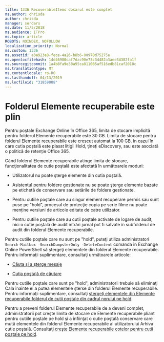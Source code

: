 ```yaml
---
title: 1336 RecoverableItems dosarul este complet
ms.author: chrisda
author: chrisda
manager: serdars
ms.date: 11/5/2018
ms.audience: ITPro
ms.topic: article
ROBOTS: NOINDEX, NOFOLLOW
localization_priority: Normal
ms.custom: 1336
ms.assetid: a3a923e8-fece-4a26-b8b6-00970d75275e
ms.openlocfilehash: 14d46980caf7dac90e73c34482a3aee34382fa1f
ms.sourcegitcommit: 1a4b8fa9e38a95ca811085af516edb81caf2018c
ms.translationtype: MT
ms.contentlocale: ro-RO
ms.lasthandoff: 04/13/2019
ms.locfileid: "31859008"
---
```

# <a name="the-recoverable-items-folder-is-full"></a>Folderul Elemente recuperabile este plin

Pentru poştale Exchange Online în Office 365, limita de stocare implicită pentru folderul Elemente recuperabile este 30 GB. Limita de stocare pentru folderul Elemente recuperabile este crescut automat la 100 GB, în cazul în care cutia poştală este plasat litigii Hold, ţineţi eDiscovery, sau este asociată o politică de retenție Office 365.

Când folderul Elemente recuperabile atinge limita de stocare, funcţionalitatea de cutie poştală este afectată în următoarele moduri:

- Utilizatorul nu poate şterge elemente din cutia poştală.

- Asistentul pentru foldere gestionate nu se poate şterge elemente bazate pe etichetă de conservare sau setările de foldere gestionate.

- Pentru cutiile poştale care au singur element recuperare permis sau sunt puse pe "hold", procesul de protecţie copia pe scrie filme nu poate menține versiuni de articole editate de catre utilizator.

- Pentru cutiile poştale care au cutii poştale activate de logare de audit, nici o cutie poştală de audit intrări jurnal pot fi salvate în subfolderul de audit din folderul Elemente recuperabile.

Pentru cutiile poştale care nu sunt pe "hold", puteţi utiliza administratori `Search-Mailbox -SearchDumpsterOnly -DeleteContent` comanda în Exchange Online PowerShell să ştergeţi elementele din folderul Elemente recuperabile. Pentru informaţii suplimentare, consultaţi următoarele articole: 

- [Căuta şi a şterge mesaje](https://docs.microsoft.com/office365/securitycompliance/search-for-and-delete-messagesadmin-help)

- [Cutia poştală de căutare](https://docs.microsoft.com/powershell/module/exchange/mailboxes/Search-Mailbox)

Pentru cutiile poştale care sunt pe "hold", administratorii trebuie să eliminaţi Cala înainte ei a putea elementele şterse din folderul Elemente recuperabile. Pentru informaţii suplimentare, consultaţi [ştergeţi elementele din Elemente recuperabile folderul de cutii poştale din cadrul norului pe hold](https://docs.microsoft.com/office365/securitycompliance/delete-items-in-the-recoverable-items-folder-of-mailboxes-on-hold).

Pentru a preveni folderul Elemente recuperabile de a deveni complet, administratorii pot creşte limita de stocare de Elemente recuperabile pliant pentru cutiile poştale pe hold şi a înfiinţat o cutie poştală conservare care mută elementele din folderul Elemente recuperabile al utilizatorului Arhiva cutie poştală. Consultaţi [creşte Elemente recuperabile cotelor pentru cutii poştale pe hold](https://docs.microsoft.com/office365/securitycompliance/increase-the-recoverable-quota-for-mailboxes-on-hold).
